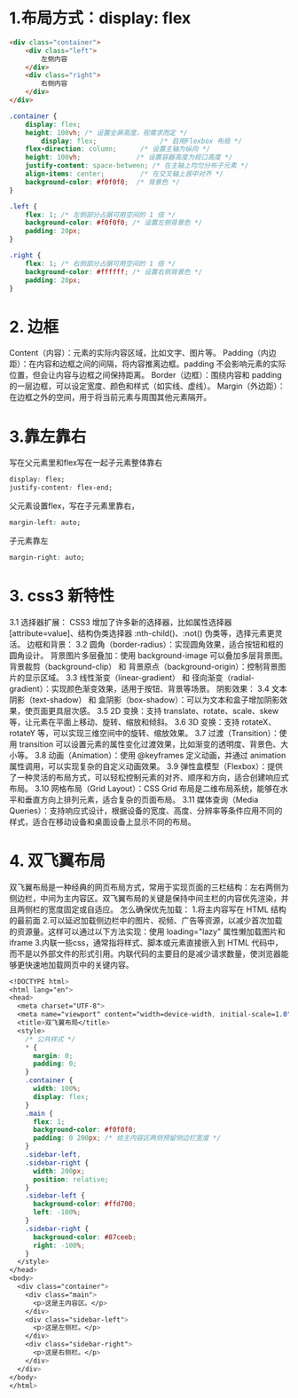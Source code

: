# 1.布局方式：display: flex
```html
<div class="container">
    <div class="left">
        左侧内容
    </div>
    <div class="right">
        右侧内容
    </div>
</div>
```
```css
.container {
    display: flex;
    height: 100vh; /* 设置全屏高度，视需求而定 */
        display: flex;                /* 启用Flexbox 布局 */
    flex-direction: column;      /* 设置主轴为纵向 */
    height: 100vh;              /* 设置容器高度为视口高度 */
    justify-content: space-between; /* 在主轴上均匀分布子元素 */
    align-items: center;         /* 在交叉轴上居中对齐 */
    background-color: #f0f0f0;  /* 背景色 */
}

.left {
    flex: 1; /* 左侧部分占据可用空间的 1 倍 */
    background-color: #f0f0f0; /* 设置左侧背景色 */
    padding: 20px;
}

.right {
    flex: 1; /* 右侧部分占据可用空间的 1 倍 */
    background-color: #ffffff; /* 设置右侧背景色 */
    padding: 20px;
}

```

# 2. 边框
Content（内容）：元素的实际内容区域，比如文字、图片等。
Padding（内边距）：在内容和边框之间的间隔，将内容推离边框。padding 不会影响元素的实际位置，但会让内容与边框之间保持距离。
Border（边框）：围绕内容和 padding 的一层边框，可以设定宽度、颜色和样式（如实线、虚线）。
Margin（外边距）：在边框之外的空间，用于将当前元素与周围其他元素隔开。

# 3.靠左靠右
写在父元素里和flex写在一起子元素整体靠右 
```css
display: flex;
justify-content: flex-end; 
```
父元素设置flex，写在子元素里靠右，
```css
margin-left: auto;
```
子元素靠左
```css
margin-right: auto;
```

# 3. css3 新特性
3.1 选择器扩展：
CSS3 增加了许多新的选择器，比如属性选择器 [attribute=value]、结构伪类选择器 :nth-child()、:not() 伪类等，选择元素更灵活。
边框和背景：
3.2 圆角（border-radius）：实现圆角效果，适合按钮和框的圆角设计。
背景图片多层叠加：使用 background-image 可以叠加多层背景图。背景裁剪（background-clip） 和 背景原点（background-origin）：控制背景图片的显示区域。
3.3 线性渐变（linear-gradient） 和 径向渐变（radial-gradient）：实现颜色渐变效果，适用于按钮、背景等场景。
阴影效果：
3.4 文本阴影（text-shadow） 和 盒阴影（box-shadow）：可以为文本和盒子增加阴影效果，使页面更具层次感。
3.5 2D 变换：支持 translate、rotate、scale、skew 等，让元素在平面上移动、旋转、缩放和倾斜。
3.6 3D 变换：支持 rotateX、rotateY 等，可以实现三维空间中的旋转、缩放效果。
3.7 过渡（Transition）：使用 transition 可以设置元素的属性变化过渡效果，比如渐变的透明度、背景色、大小等。
3.8 动画（Animation）：使用 @keyframes 定义动画，并通过 animation 属性调用，可以实现复杂的自定义动画效果。
3.9 弹性盒模型（Flexbox）：提供了一种灵活的布局方式，可以轻松控制元素的对齐、顺序和方向，适合创建响应式布局。
3.10 网格布局（Grid Layout）：CSS Grid 布局是二维布局系统，能够在水平和垂直方向上排列元素，适合复杂的页面布局。
3.11 媒体查询（Media Queries）：支持响应式设计，根据设备的宽度、高度、分辨率等条件应用不同的样式，适合在移动设备和桌面设备上显示不同的布局。

# 4. 双飞翼布局
双飞翼布局是一种经典的网页布局方式，常用于实现页面的三栏结构：左右两侧为侧边栏，中间为主内容区。双飞翼布局的关键是保持中间主栏的内容优先渲染，并且两侧栏的宽度固定或自适应。
怎么确保优先加载：
1.将主内容写在 HTML 结构的最前面
2.可以延迟加载侧边栏中的图片、视频、广告等资源，以减少首次加载的资源量。这样可以通过以下方法实现：使用 loading="lazy" 属性懒加载图片和 iframe
3.内联一些css，通常指将样式、脚本或元素直接嵌入到 HTML 代码中，而不是以外部文件的形式引用。内联代码的主要目的是减少请求数量，使浏览器能够更快速地加载网页中的关键内容。

```css
<!DOCTYPE html>
<html lang="en">
<head>
  <meta charset="UTF-8">
  <meta name="viewport" content="width=device-width, initial-scale=1.0">
  <title>双飞翼布局</title>
  <style>
    /* 公共样式 */
    * {
      margin: 0;
      padding: 0;
    }
    .container {
      width: 100%;
      display: flex;
    }
    .main {
      flex: 1;
      background-color: #f0f0f0;
      padding: 0 200px; /* 给主内容区两侧预留侧边栏宽度 */
    }
    .sidebar-left,
    .sidebar-right {
      width: 200px;
      position: relative;
    }
    .sidebar-left {
      background-color: #ffd700;
      left: -100%;
    }
    .sidebar-right {
      background-color: #87ceeb;
      right: -100%;
    }
  </style>
</head>
<body>
  <div class="container">
    <div class="main">
      <p>这是主内容区。</p>
    </div>
    <div class="sidebar-left">
      <p>这是左侧栏。</p>
    </div>
    <div class="sidebar-right">
      <p>这是右侧栏。</p>
    </div>
  </div>
</body>
</html>
```
